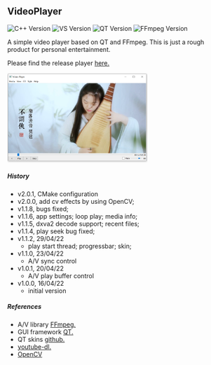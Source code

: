 ## VideoPlayer
![C++ Version](https://img.shields.io/badge/C++-14-blue)
![VS Version](https://img.shields.io/badge/VS-2019-blue)
![QT Version](https://img.shields.io/badge/QT-5-green)
![FFmpeg Version](https://img.shields.io/badge/FFmpeg--blue)

A simple video player based on QT and FFmpeg. This is just a rough product for personal entertainment.

Please find the release player [here.](https://github.com/StevenHuang2020/VideoPlayer/releases)

<img src="src/res/player.png" width="320" height="205" />

##### History

- v2.0.1, CMake configuration
- v2.0.0, add cv effects by using OpenCV;
- v1.1.8, bugs fixed;
- v1.1.6, app settings; loop play; media info;
- v1.1.5, dxva2 decode support; recent files;
- v1.1.4, play seek bug fixed;
- v1.1.2, 29/04/22
    - play start thread; progressbar; skin;
- v1.1.0, 23/04/22
    - A/V sync control
- v1.0.1, 20/04/22
    - A/V play buffer control
- v1.0.0, 16/04/22
    - initial version

##### References

 - A/V library [FFmpeg.](https://ffmpeg.org/) <br/>
 - GUI framework [QT.](https://www.qt.io/)
 - QT skins [github.](https://github.com/GTRONICK/QSS)
 - [youtube-dl.](https://youtube-dl.org/)
 - [OpenCV](https://opencv.org/)
